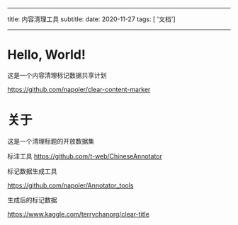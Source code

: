 
---
title: 内容清理工具
subtitle: 
date: 2020-11-27
tags: [ '文档']

---


Hello, World!
=============

这是一个内容清理标记数据共享计划

https://github.com/napoler/clear-content-marker

# 关于

这是一个清理标题的开放数据集


标注工具
https://github.com/t-web/ChineseAnnotator


标记数据生成工具

https://github.com/napoler/Annotator_tools


生成后的标记数据

https://www.kaggle.com/terrychanorg/clear-title






